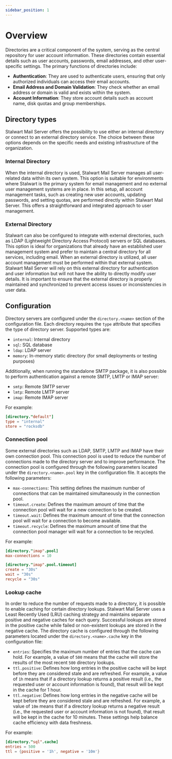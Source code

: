 ```yaml
---
sidebar_position: 1
---
```


# Overview

Directories are a critical component of the system, serving as the central repository for user account information. These directories contain essential details such as user accounts, passwords, email addresses, and other user-specific settings. The primary functions of directories include:

- **Authentication**: They are used to authenticate users, ensuring that only authorized individuals can access their email accounts.
- **Email Address and Domain Validation**: They check whether an email address or domain is valid and exists within the system.
- **Account Information**: They store account details such as account name, disk quotas and group memberships.

## Directory types

Stalwart Mail Server offers the possibility to use either an internal directory or connect to an external directory service. The choice between these options depends on the specific needs and existing infrastructure of the organization. 

### Internal Directory

When the internal directory is used, Stalwart Mail Server manages all user-related data within its own system. This option is suitable for environments where Stalwart is the primary system for email management and no external user management systems are in place. In this setup, all account management tasks, such as creating new user accounts, updating passwords, and setting quotas, are performed directly within Stalwart Mail Server. This offers a straightforward and integrated approach to user management.

### External Directory

Stalwart can also be configured to integrate with external directories, such as LDAP (Lightweight Directory Access Protocol) servers or SQL databases. This option is ideal for organizations that already have an established user management system and prefer to maintain a central directory for all services, including email. When an external directory is utilized, all user account management must be performed within that external system. Stalwart Mail Server will rely on this external directory for authentication and user information but will not have the ability to directly modify user details. It is important to ensure that the external directory is properly maintained and synchronized to prevent access issues or inconsistencies in user data.

## Configuration

Directory servers are configured under the `directory.<name>` section of the configuration file. Each directory requires the `type` attribute that specifies the type of directory server. Supported types are:

- `internal`: Internal directory
- `sql`: SQL database
- `ldap`: LDAP server
- `memory`: In-memory static directory (for small deployments or testing purposes)

Additionally, when running the standalone SMTP package, it is also possible to perform authentication against a remote SMTP, LMTP or IMAP server:

- `smtp`: Remote SMTP server
- `lmtp`: Remote LMTP server
- `imap`: Remote IMAP server

For example:

```toml
[directory."default"]
type = "internal"
store = "rocksdb"
```

### Connection pool

Some external directories such as LDAP, SMTP, LMTP and IMAP have their own connection pool. This connection pool is used to reduce the number of connections made to the directory server and to improve performance. The connection pool is configured through the following parameters located under the `directory.<name>.pool` key in the configuration file. It accepts the following parameters:

- `max-connections`: This setting defines the maximum number of connections that can be maintained simultaneously in the connection pool. 
- `timeout.create`: Defines the maximum amount of time that the connection pool will wait for a new connection to be created.
- `timeout.wait`: Defines the maximum amount of time that the connection pool will wait for a connection to become available.
- `timeout.recycle`: Defines the maximum amount of time that the connection pool manager will wait for a connection to be recycled.

For example:

```toml
[directory."imap".pool]
max-connections = 10

[directory."imap".pool.timeout]
create = "30s"
wait = "30s"
recycle = "30s"
```

### Lookup cache

In order to reduce the number of requests made to a directory, it is possible to enable caching for certain directory lookups. Stalwart Mail Server uses a Least Recently Used (LRU) caching strategy and maintains separate positive and negative caches for each query. Successful lookups are stored in the positive cache while failed or non-existent lookups are stored in the negative cache. The directory cache is configured through the following parameters located under the `directory.<name>.cache` key in the configuration file:

- `entries`: Specifies the maximum number of entries that the cache can hold. For example, a value of `500` means that the cache will store the results of the most recent `500` directory lookups.
- `ttl.positive`: Defines how long entries in the positive cache will be kept before they are considered stale and are refreshed. For example, a value of `1h` means that if a directory lookup returns a positive result (i.e., the requested user or account information is found), that result will be kept in the cache for 1 hour. 
- `ttl.negative`: Defines how long entries in the negative cache will be kept before they are considered stale and are refreshed. For example, a value of `10m` means that if a directory lookup returns a negative result (i.e., the requested user or account information is not found), that result will be kept in the cache for 10 minutes. These settings help balance cache efficiency with data freshness.

For example:

```toml
[directory."sql".cache]
entries = 500
ttl = {positive = '1h', negative = '10m'}
```
